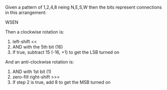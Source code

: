 Given a  pattern of 1,2,4,8 neing N,E,S,W then the bits represent connections in this arrangement:

WSEN

Then a clockwise rotation is:

1. left-shift <<
2. AND with the 5th bit (16)
3. If true, subtract 15 (-16, +1) to get the LSB turned on

And an anti-clockwise rotation is:

1. AND with 1st bit (1)
2. zero-fill right-shift >>>
3. If step 2 is true, add 8 to get the MSB turned on


